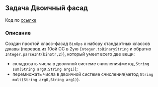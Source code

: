 ## Задача Двоичный фасад

Код по [ссылке](https://github.com/A-Sakhmina/netology_patterns_structural_facade/tree/master/src/main/java)

### Описание

Создан простой класс-фасад `BinOps` к набору стандартных классов джавы
(перевод из 10ой СС в 2ую `Integer.toBinaryString` и обратно `Integer.parseInt(binStr,2)`), который умеет всего две
вещи:

- складывать числа в двоичной системе счисления(метод `String sum(String arg0,String arg1)`);
- перемножать числа в двоичной системе счисления(метод `String mult(String arg0,String arg1)`).

